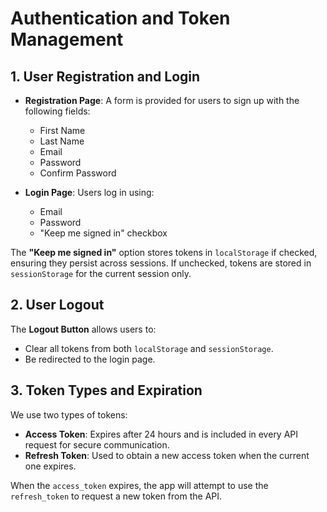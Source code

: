 # Authentication and Token Management

## 1. User Registration and Login

- **Registration Page**: A form is provided for users to sign up with the following fields:

  - First Name
  - Last Name
  - Email
  - Password
  - Confirm Password

- **Login Page**: Users log in using:
  - Email
  - Password
  - "Keep me signed in" checkbox

The **"Keep me signed in"** option stores tokens in `localStorage` if checked, ensuring they persist across sessions. If unchecked, tokens are stored in `sessionStorage` for the current session only.

## 2. User Logout

The **Logout Button** allows users to:

- Clear all tokens from both `localStorage` and `sessionStorage`.
- Be redirected to the login page.

## 3. Token Types and Expiration

We use two types of tokens:

- **Access Token**: Expires after 24 hours and is included in every API request for secure communication.
- **Refresh Token**: Used to obtain a new access token when the current one expires.

When the `access_token` expires, the app will attempt to use the `refresh_token` to request a new token from the API.

